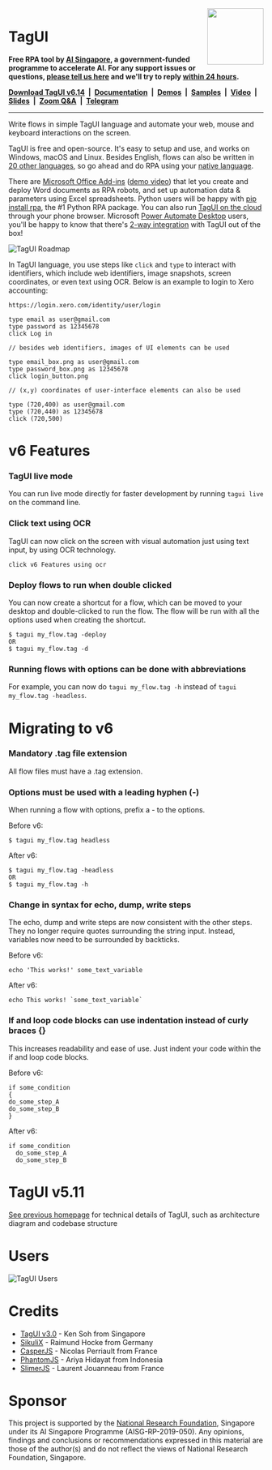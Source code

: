 <img src="https://raw.githubusercontent.com/kelaberetiv/TagUI/master/src/media/tagui_logo.png" height="111" align="right">

# TagUI

**Free RPA tool by [AI Singapore](https://www.aisingapore.org), a government-funded programme to accelerate AI. For any support issues or questions, [please tell us here](https://github.com/kelaberetiv/TagUI/issues) and we'll try to reply [within 24 hours](https://youtu.be/gZiTPjpD-gQ).**

**[Download TagUI v6.14](https://tagui.readthedocs.io/en/latest/setup.html)&ensp;|&ensp;[Documentation](https://tagui.readthedocs.io/en/latest/index.html)&ensp;|&ensp;[Demos](https://github.com/aimakerspace/TagUI-Bricks)&ensp;|&ensp;[Samples](https://github.com/kelaberetiv/TagUI/tree/master/flows/samples)&ensp;|&ensp;[Video](https://youtu.be/VOYg9dfZn-w)&ensp;|&ensp;[Slides](https://drive.google.com/file/d/1pltAMzr0MZsttgg1w2ORH3ontR6Q51W9/view?usp=sharing)&ensp;|&ensp;[Zoom Q&A](https://github.com/kelaberetiv/TagUI/issues/914)&ensp;|&ensp;[Telegram](https://t.me/rpa_chat)**

---

Write flows in simple TagUI language and automate your web, mouse and keyboard interactions on the screen.

TagUI is free and open-source. It's easy to setup and use, and works on Windows, macOS and Linux. Besides English, flows can also be written in [20 other languages](https://github.com/kelaberetiv/TagUI/tree/master/src/languages), so go ahead and do RPA using your [native language](https://github.com/kelaberetiv/TagUI/blob/master/flows/samples/8_chineseflow.tag).

There are [Microsoft Office Add-ins](https://github.com/kelaberetiv/TagUI/tree/master/src/office) ([demo video](https://www.linkedin.com/posts/kensoh_rpa-tagui-activity-6775824220200017920-bxhA)) that let you create and deploy Word documents as RPA robots, and set up automation data & parameters using Excel spreadsheets. Python users will be happy with [pip install rpa](https://github.com/tebelorg/RPA-Python), the #1 Python RPA package. You can also run [TagUI on the cloud](https://github.com/kelaberetiv/TagUI/issues/913) through your phone browser. Microsoft [Power Automate Desktop](https://flow.microsoft.com/en-us/desktop/) users, you'll be happy to know that there's [2-way integration](https://www.linkedin.com/posts/kensoh_tagui-activity-6773236538596831232-1aFu) with TagUI out of the box!

![TagUI Roadmap](https://raw.githubusercontent.com/kelaberetiv/TagUI/master/src/media/roadmap.png)

In TagUI language, you use steps like `click` and `type` to interact with identifiers, which include web identifiers, image snapshots, screen coordinates, or even text using OCR. Below is an example to login to Xero accounting:

```
https://login.xero.com/identity/user/login

type email as user@gmail.com
type password as 12345678
click Log in
```
```
// besides web identifiers, images of UI elements can be used

type email_box.png as user@gmail.com
type password_box.png as 12345678
click login_button.png
```
```
// (x,y) coordinates of user-interface elements can also be used

type (720,400) as user@gmail.com
type (720,440) as 12345678
click (720,500)
```

# v6 Features

### TagUI live mode
You can run live mode directly for faster development by running `tagui live` on the command line.

### Click text using OCR
TagUI can now click on the screen with visual automation just using text input, by using OCR technology.

```
click v6 Features using ocr
```

### Deploy flows to run when double clicked
You can now create a shortcut for a flow, which can be moved to your desktop and double-clicked to run the flow. The flow will be run with all the options used when creating the shortcut.

```
$ tagui my_flow.tag -deploy
OR
$ tagui my_flow.tag -d
```

### Running flows with options can be done with abbreviations
For example, you can now do ``tagui my_flow.tag -h`` instead of ``tagui my_flow.tag -headless``.

# Migrating to v6

### Mandatory .tag file extension
All flow files must have a .tag extension.

### Options must be used with a leading hyphen (-)
When running a flow with options, prefix a - to the options.

Before v6:
```
$ tagui my_flow.tag headless
```

After v6:
```
$ tagui my_flow.tag -headless
OR
$ tagui my_flow.tag -h
```

### Change in syntax for echo, dump, write steps
The echo, dump and write steps are now consistent with the other steps. They no longer require quotes surrounding the string input. Instead, variables now need to be surrounded by backticks.

Before v6:
```
echo 'This works!' some_text_variable
```

After v6:
```
echo This works! `some_text_variable`
```

### If and loop code blocks can use indentation instead of curly braces {}
This increases readability and ease of use. Just indent your code within the if and loop code blocks. 

Before v6:
```
if some_condition
{
do_some_step_A
do_some_step_B
}
```

After v6:
```
if some_condition
  do_some_step_A
  do_some_step_B
```

# TagUI v5.11
[See previous homepage](https://github.com/kelaberetiv/TagUI/tree/pre_v6) for technical details of TagUI, such as architecture diagram and codebase structure

# Users
![TagUI Users](https://raw.githubusercontent.com/kelaberetiv/TagUI/master/src/media/tagui_users.png)

# Credits
- [TagUI v3.0](https://github.com/kensoh/TagUI/tree/before_aisg) - Ken Soh from Singapore
- [SikuliX](http://sikulix.com) - Raimund Hocke from Germany
- [CasperJS](http://casperjs.org) - Nicolas Perriault from France
- [PhantomJS](https://github.com/ariya/phantomjs) - Ariya Hidayat from Indonesia
- [SlimerJS](https://slimerjs.org) - Laurent Jouanneau from France

# Sponsor
This project  is supported by the [National Research Foundation](https://www.nrf.gov.sg), Singapore under its AI Singapore Programme (AISG-RP-2019-050). Any opinions, findings and conclusions or recommendations expressed in this material are those of the author(s) and do not reflect the views of National Research Foundation, Singapore.

